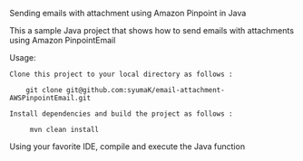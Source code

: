 Sending emails with attachment using Amazon Pinpoint in Java

This a sample Java project that shows how to send emails with attachments using Amazon PinpointEmail

Usage:

    Clone this project to your local directory as follows :

        git clone git@github.com:syumaK/email-attachment-AWSPinpointEmail.git

    Install dependencies and build the project as follows :

         mvn clean install


Using your favorite IDE, compile and execute the Java function


